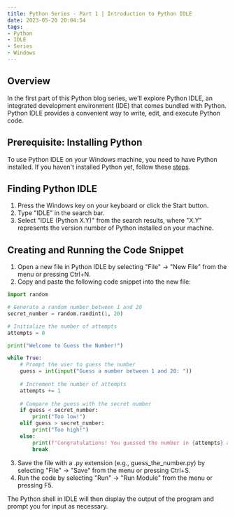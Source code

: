 ```yaml
---
title: Python Series - Part 1 | Introduction to Python IDLE
date: 2023-05-20 20:04:54
tags:
- Python
- IDLE
- Series
- Windows
---
```


## Overview

In the first part of this Python blog series, we'll explore Python IDLE, an integrated development environment (IDE) that comes bundled with Python. Python IDLE provides a convenient way to write, edit, and execute Python code.

## Prerequisite: Installing Python

To use Python IDLE on your Windows machine, you need to have Python installed. If you haven't installed Python yet, follow these [steps]().

## Finding Python IDLE

1. Press the Windows key on your keyboard or click the Start button.
2. Type "IDLE" in the search bar.
3. Select "IDLE (Python X.Y)" from the search results, where "X.Y" represents the version number of Python installed on your machine.

## Creating and Running the Code Snippet

1. Open a new file in Python IDLE by selecting "File" -> "New File" from the menu or pressing Ctrl+N.
2. Copy and paste the following code snippet into the new file:
```python
import random

# Generate a random number between 1 and 20
secret_number = random.randint(1, 20)

# Initialize the number of attempts
attempts = 0

print("Welcome to Guess the Number!")

while True:
    # Prompt the user to guess the number
    guess = int(input("Guess a number between 1 and 20: "))
    
    # Increment the number of attempts
    attempts += 1
    
    # Compare the guess with the secret number
    if guess < secret_number:
        print("Too low!")
    elif guess > secret_number:
        print("Too high!")
    else:
        print(f"Congratulations! You guessed the number in {attempts} attempts.")
        break

```
3. Save the file with a .py extension (e.g., guess_the_number.py) by selecting "File" -> "Save" from the menu or pressing Ctrl+S.
4. Run the code by selecting "Run" -> "Run Module" from the menu or pressing F5.

The Python shell in IDLE will then display the output of the program and prompt you for input as necessary.